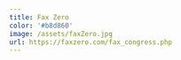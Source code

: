 ```yaml
---
title: Fax Zero
color: '#b8d860'
image: /assets/faxZero.jpg
url: https://faxzero.com/fax_congress.php
---
```

